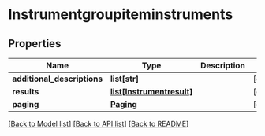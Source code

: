 # Instrumentgroupiteminstruments

## Properties
Name | Type | Description | Notes
------------ | ------------- | ------------- | -------------
**additional_descriptions** | **list[str]** |  | [optional] 
**results** | [**list[Instrumentresult]**](Instrumentresult.md) |  | [optional] 
**paging** | [**Paging**](Paging.md) |  | [optional] 

[[Back to Model list]](../README.md#documentation-for-models) [[Back to API list]](../README.md#documentation-for-api-endpoints) [[Back to README]](../README.md)


